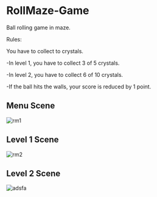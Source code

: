 # RollMaze-Game

Ball rolling game in maze. 


Rules:

You have to collect to crystals.

-In level 1, you have to collect 3 of 5 crystals.

-In level 2, you have to collect 6 of 10 crystals.

-If the ball hits the walls, your score is reduced by 1 point.


## Menu Scene

![rm1](https://user-images.githubusercontent.com/59361739/102018148-6da98f80-3d7c-11eb-92d5-23553673c06d.png)

## Level 1 Scene

![rm2](https://user-images.githubusercontent.com/59361739/102018161-7bf7ab80-3d7c-11eb-99f3-f35da76d5970.png)

## Level 2 Scene

![adsfa](https://user-images.githubusercontent.com/59361739/102018166-85811380-3d7c-11eb-9d75-1e05edaa160e.png)

